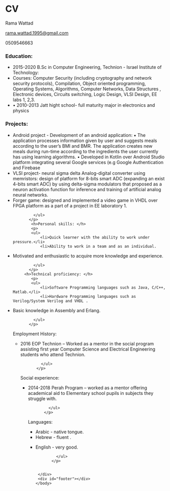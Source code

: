 # CV

<html>
 <head>
<link type="text/css" rel="stylesheet" href="https://www.dropbox.com/s/trsldt0me90jzs8/resume.css"/>
<title></title> 
</head>
<body>
<div id="header">
<p id="name">Rama Wattad</p>
         <a href="mailto:rama.wattad.1995@gmail.com" target="_blank"><p id="email">rama.wattad.1995@gmail.com</p></a>
      <p id="email">0509546663</p>
     </div>
     <div class="left">
     </div>
     <div class="right">
            <h3>Education:</h3>
            <p>
            <ul>
                <li>2015-2020 B.Sc in Computer Engineering, Technion - Israel Institute of Technology:</li>
                <li>Courses: Computer Security (including cryptography and network security protocols),
Compilation, Object oriented programming, Operating Systems, Algorithms, Computer
Networks, Data Structures , Electronic devices, Circuits switching, Logic Design, VLSI Design,
EE labs 1, 2,3.</li>
              <li>• 2010-2013 Jatt hight school- full maturity major in electronics and physics</li>  
             </ul>
            </p>
            <h3>Projects:</h3>
        <p>
            <ul>
                <li>Android project - Development of an android application:
▪ The application processes information given by user and suggests meals
according to the user’s BMI and BMR.
The application creates new meals during run-time according to the ingredients
the user currently has using learning algorithms.
• Developed in Kotlin over Android Studio platform integrating several Google
services (e.g Google Authentication and Firebase</li>
                <li>VLSI project- neural sigma delta Analog-digital converter using memristors:
design of platform for 8-bits smart ADC (expanding an exist 4-bits smart ADC) by using
delta-sigma modulators that proposed as a neuron activation function for inference and
training of artificial analog neural networks.
</li>            
                <li>Forger game: designed and implemented a video game in VHDL over FPGA platform
 as a part of a project in EE laboratory 1.

</li>
                
             </ul>
           </p>
            <h>Personal skills: </h>
            <p>
            <ul>
                <li>Quick learner with the ability to work under pressure.</li>
                <li>Ability to work in a team and as an individual.
</li>            
                <li>Motivated and enthusiastic to acquire more knowledge and experience.

</li>
                
             </ul>
           </p>
         <h>Technical proficiency: </h>
            <p>
            <ul>
                <li>Software Programming languages such as Java, C/C++, Matlab.</li>
                <li>Hardware Programming languages such as Verilog/System Verilog and VHDL .
</li>            
                <li> Basic knowledge in Assembly and Erlang.

</li>
                
             </ul>
           </p>
 <h> Employment History:</h>
            <p>
            <ul>
                <li>2016 EOP Technion – Worked as a mentor in the social program assisting first year
Computer Science and Electrical Engineering students who attend Technion.</li>

                
             </ul>
           </p>
<h> Social experience:</h>
            <p>
            <ul>
                <li>2014-2018 Perah Program – worked as a mentor offering academical aid to Elementary
school pupils in subjects they struggle with. </li>

                
             </ul>
           </p>

 <h>Languages: </h>
            <p>
            <ul>
                <li>Arabic - native tongue.</li>
                <li>Hebrew - fluent .
</li>            
                <li> English - very good.

</li>
                
             </ul>
           </p>

           
     </div>
     <div id="footer"></div>
    </body>
</html>
